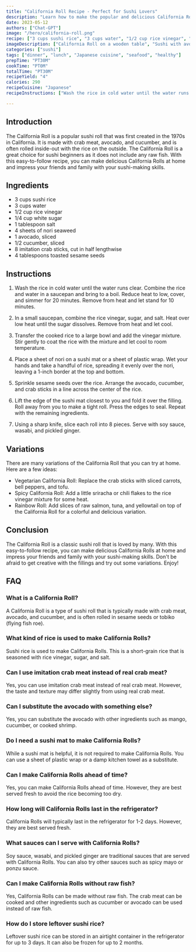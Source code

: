 ```yaml
---
title: "California Roll Recipe - Perfect for Sushi Lovers"
description: "Learn how to make the popular and delicious California Roll at home with this easy-to-follow recipe. Impress your friends and family with your sushi-making skills!"
date: 2023-05-12
authors: ["Chat-GPT"]
image: "/hero/california-roll.png"
recipe: ["3 cups sushi rice", "3 cups water", "1/2 cup rice vinegar", "1/4 cup white sugar", "1 tablespoon salt", "4 sheets of nori seaweed", "1 avocado, sliced", "1/2 cucumber, sliced", "8 imitation crab sticks, cut in half lengthwise", "4 tablespoons toasted sesame seeds"]
imageDescription: ["California Roll on a wooden table", "Sushi with avocado and crab sticks", "Sushi rolls with cucumber and sesame seeds", "A close-up of California Roll"]
categories: ["sushi"]
tags: ["dinner", "lunch", "Japanese cuisine", "seafood", "healthy"]
prepTime: "PT30M"
cookTime: "PT0M"
totalTime: "PT30M"
recipeYield: "4"
calories: 290
recipeCuisine: "Japanese"
recipeInstructions: ["Wash the rice in cold water until the water runs clear. Combine the rice and water in a saucepan and bring to a boil. Reduce heat to low, cover, and simmer for 20 minutes. Remove from heat and let stand for 10 minutes.", "In a small saucepan, combine the rice vinegar, sugar, and salt. Heat over low heat until the sugar dissolves. Remove from heat and let cool.", "Transfer the cooked rice to a large bowl and add the vinegar mixture. Stir gently to coat the rice with the mixture and let cool to room temperature.", "Place a sheet of nori on a sushi mat or a sheet of plastic wrap. Wet your hands and take a handful of rice, spreading it evenly over the nori, leaving a 1-inch border at the top and bottom.", "Sprinkle sesame seeds over the rice. Arrange the avocado, cucumber, and crab sticks in a line across the center of the rice.", "Lift the edge of the sushi mat closest to you and fold it over the filling. Roll away from you to make a tight roll. Press the edges to seal. Repeat with the remaining ingredients.", "Using a sharp knife, slice each roll into 8 pieces. Serve with soy sauce, wasabi, and pickled ginger."]

---
```


## Introduction

The California Roll is a popular sushi roll that was first created in the 1970s in California. It is made with crab meat, avocado, and cucumber, and is often rolled inside-out with the rice on the outside. The California Roll is a great choice for sushi beginners as it does not include any raw fish. With this easy-to-follow recipe, you can make delicious California Rolls at home and impress your friends and family with your sushi-making skills.

## Ingredients

- 3 cups sushi rice
- 3 cups water
- 1/2 cup rice vinegar
- 1/4 cup white sugar
- 1 tablespoon salt
- 4 sheets of nori seaweed
- 1 avocado, sliced
- 1/2 cucumber, sliced
- 8 imitation crab sticks, cut in half lengthwise
- 4 tablespoons toasted sesame seeds

## Instructions

1. Wash the rice in cold water until the water runs clear. Combine the rice and water in a saucepan and bring to a boil. Reduce heat to low, cover, and simmer for 20 minutes. Remove from heat and let stand for 10 minutes.

2. In a small saucepan, combine the rice vinegar, sugar, and salt. Heat over low heat until the sugar dissolves. Remove from heat and let cool.

3. Transfer the cooked rice to a large bowl and add the vinegar mixture. Stir gently to coat the rice with the mixture and let cool to room temperature.

4. Place a sheet of nori on a sushi mat or a sheet of plastic wrap. Wet your hands and take a handful of rice, spreading it evenly over the nori, leaving a 1-inch border at the top and bottom.

5. Sprinkle sesame seeds over the rice. Arrange the avocado, cucumber, and crab sticks in a line across the center of the rice.

6. Lift the edge of the sushi mat closest to you and fold it over the filling. Roll away from you to make a tight roll. Press the edges to seal. Repeat with the remaining ingredients.

7. Using a sharp knife, slice each roll into 8 pieces. Serve with soy sauce, wasabi, and pickled ginger.

## Variations

There are many variations of the California Roll that you can try at home. Here are a few ideas:

- Vegetarian California Roll: Replace the crab sticks with sliced carrots, bell peppers, and tofu.
- Spicy California Roll: Add a little sriracha or chili flakes to the rice vinegar mixture for some heat.
- Rainbow Roll: Add slices of raw salmon, tuna, and yellowtail on top of the California Roll for a colorful and delicious variation.

## Conclusion

The California Roll is a classic sushi roll that is loved by many. With this easy-to-follow recipe, you can make delicious California Rolls at home and impress your friends and family with your sushi-making skills. Don't be afraid to get creative with the fillings and try out some variations. Enjoy!

## FAQ

### What is a California Roll?

A California Roll is a type of sushi roll that is typically made with crab meat, avocado, and cucumber, and is often rolled in sesame seeds or tobiko (flying fish roe).

### What kind of rice is used to make California Rolls?

Sushi rice is used to make California Rolls. This is a short-grain rice that is seasoned with rice vinegar, sugar, and salt.

### Can I use imitation crab meat instead of real crab meat?

Yes, you can use imitation crab meat instead of real crab meat. However, the taste and texture may differ slightly from using real crab meat.

### Can I substitute the avocado with something else?

Yes, you can substitute the avocado with other ingredients such as mango, cucumber, or cooked shrimp.

### Do I need a sushi mat to make California Rolls?

While a sushi mat is helpful, it is not required to make California Rolls. You can use a sheet of plastic wrap or a damp kitchen towel as a substitute.

### Can I make California Rolls ahead of time?

Yes, you can make California Rolls ahead of time. However, they are best served fresh to avoid the rice becoming too dry.

### How long will California Rolls last in the refrigerator?

California Rolls will typically last in the refrigerator for 1-2 days. However, they are best served fresh.

### What sauces can I serve with California Rolls?

Soy sauce, wasabi, and pickled ginger are traditional sauces that are served with California Rolls. You can also try other sauces such as spicy mayo or ponzu sauce.

### Can I make California Rolls without raw fish?

Yes, California Rolls can be made without raw fish. The crab meat can be cooked and other ingredients such as cucumber or avocado can be used instead of raw fish.

### How do I store leftover sushi rice?

Leftover sushi rice can be stored in an airtight container in the refrigerator for up to 3 days. It can also be frozen for up to 2 months.